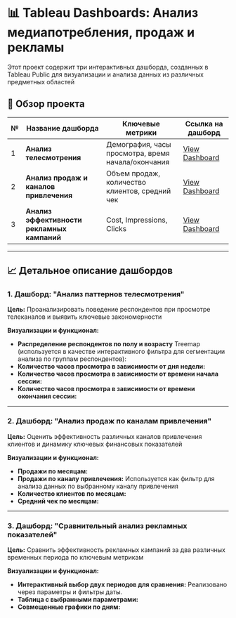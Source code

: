 # 📊 Tableau Dashboards: Анализ медиапотребления, продаж и рекламы

Этот проект содержит три интерактивных дашборда, созданных в Tableau Public для визуализации и анализа данных из различных предметных областей

## 🎯 Обзор проекта

| № | Название дашборда | Ключевые метрики | Ссылка на дашборд |
|---|-------------------|------------------|-------------------|
| 1 | **Анализ телесмотрения** | Демография, часы просмотра, время начала/окончания | [View Dashboard](https://github.com/ElecSir/pet_projects/tree/main/Tableau/1.png) |
| 2 | **Анализ продаж и каналов привлечения** | Объем продаж, количество клиентов, средний чек | [View Dashboard](https://github.com/ElecSir/pet_projects/tree/main/Tableau/2.png) |
| 3 | **Анализ эффективности рекламных кампаний** | Cost, Impressions, Clicks | [View Dashboard](https://github.com/ElecSir/pet_projects/tree/main/Tableau/3.png) |

---

## 📈 Детальное описание дашбордов

### 1. Дашборд: "Анализ паттернов телесмотрения"
**Цель:** Проанализировать поведение респондентов при просмотре телеканалов и выявить ключевые закономерности

**Визуализации и функционал:**
*   **Распределение респондентов по полу и возрасту** Treemap (используется в качестве интерактивного фильтра для сегментации анализа по группам респондентов):
*   **Количество часов просмотра в зависимости от дня недели:**
*   **Количество часов просмотра в зависимости от времени начала сессии:**
*   **Количество часов просмотра в зависимости от времени окончания сессии:**

---

### 2. Дашборд: "Анализ продаж по каналам привлечения"
**Цель:** Оценить эффективность различных каналов привлечения клиентов и динамику ключевых финансовых показателей

**Визуализации и функционал:**
*   **Продажи по месяцам:**
*   **Продажи по каналу привлечения:** Используется как фильтр для анализа данных по выбранному каналу привлечения
*   **Количество клиентов по месяцам:**
*   **Средний чек по месяцам:**

---

### 3. Дашборд: "Сравнительный анализ рекламных показателей"
**Цель:** Сравнить эффективность рекламных кампаний за два различных временных периода по ключевым метрикам

**Визуализации и функционал:**
*   **Интерактивный выбор двух периодов для сравнения:** Реализовано через параметры и фильтры даты.
*   **Таблица с выбранными параметрами:**
*   **Совмещенные графики по дням:**
